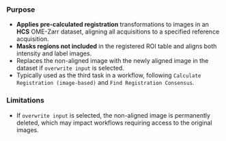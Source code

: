 ### Purpose
- **Applies pre-calculated registration** transformations to images in an **HCS** OME-Zarr dataset, aligning all acquisitions to a specified reference acquisition.
- **Masks regions not included** in the registered ROI table and aligns both intensity and label images.
- Replaces the non-aligned image with the newly aligned image in the dataset if `overwrite input` is selected.
- Typically used as the third task in a workflow, following `Calculate Registration (image-based)` and `Find Registration Consensus`.

### Limitations
- If `overwrite input` is selected, the non-aligned image is permanently deleted, which may impact workflows requiring access to the original images.
